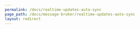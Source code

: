```yaml
---
permalink: /docs/realtime-updates-auto-sync
page_path: /docs/message-broker/realtime-updates-auto-sync
layout: redirect
---
```

